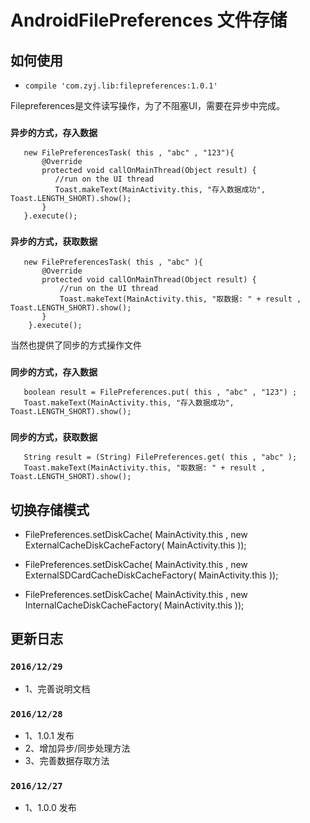 # AndroidFilePreferences 文件存储

## 如何使用

-  `compile 'com.zyj.lib:filepreferences:1.0.1'`


Filepreferences是文件读写操作，为了不阻塞UI，需要在异步中完成。

### `异步的方式，存入数据`

```
   new FilePreferencesTask( this , "abc" , "123"){
       @Override
       protected void callOnMainThread(Object result) {
          //run on the UI thread
          Toast.makeText(MainActivity.this, "存入数据成功", Toast.LENGTH_SHORT).show();
       }
   }.execute();
```
### `异步的方式，获取数据`

```
   new FilePreferencesTask( this , "abc" ){
       @Override
       protected void callOnMainThread(Object result) {
           //run on the UI thread
           Toast.makeText(MainActivity.this, "取数据: " + result , Toast.LENGTH_SHORT).show();
       }
    }.execute();

```

当然也提供了同步的方式操作文件

###  `同步的方式，存入数据`

```
   boolean result = FilePreferences.put( this , "abc" , "123") ;
   Toast.makeText(MainActivity.this, "存入数据成功", Toast.LENGTH_SHORT).show();

```

### `同步的方式，获取数据`

```
   String result = (String) FilePreferences.get( this , "abc" );
   Toast.makeText(MainActivity.this, "取数据: " + result , Toast.LENGTH_SHORT).show();
```


## 切换存储模式

- FilePreferences.setDiskCache( MainActivity.this , new ExternalCacheDiskCacheFactory( MainActivity.this ));

- FilePreferences.setDiskCache( MainActivity.this , new ExternalSDCardCacheDiskCacheFactory( MainActivity.this ));

- FilePreferences.setDiskCache( MainActivity.this , new InternalCacheDiskCacheFactory( MainActivity.this ));


## 更新日志

### `2016/12/29`

- 1、完善说明文档


### `2016/12/28`

- 1、1.0.1 发布
- 2、增加异步/同步处理方法
- 3、完善数据存取方法


### `2016/12/27`

- 1、1.0.0 发布


